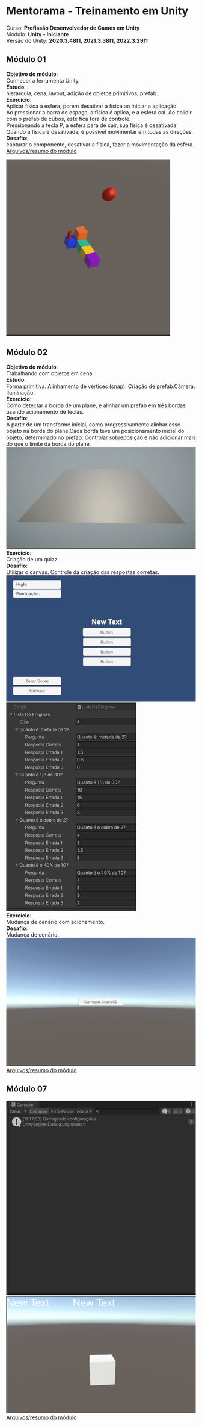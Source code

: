 # Mentorama - Treinamento em Unity

Curso: **Profissão Desenvolvedor de Games em Unity**<br />
Módulo: **Unity - Iniciante**<br />
Versão do Unity: **2020.3.48f1, 2021.3.38f1, 2022.3.29f1**<br />

## Módulo 01
<strong>Objetivo do módulo</strong>:<br/> Conhecer a ferramenta Unity.<br/>
<strong>Estudo</strong>:<br/> hierarquia, cena, layout, adição de objetos primitivos, prefab.<br/>
<strong>Exercício</strong>:<br/> Aplicar física à esfera, porém desativar a física ao iniciar a aplicação. <br/>Ao pressionar a barra
de espaço, a física é aplica, e a esfera cai. Ao colidir com o prefab de cubos, este fica fora de controle.<br/>
Pressionando a tecla P, a esfera para de cair, sua física é desativada.<br/>
Quando a física é desativada, é possível movimentar em todas as direções.<br/>
<strong>Desafio</strong>:<br/> capturar o componente, desativar a física, fazer a movimentação da esfera.<br/>
[Arquivos/resumo do módulo](https://github.com/andrebronca/unity-mentorama-iniciante/blob/andre_pc_pti/modulo01/README.md)

<img src="/modulo01/mentorama_mod1_rigidbody_collider_material_keypress.gif" alt="Uso de física, material e controle de teclas"/>

## Módulo 02
<strong>Objetivo do módulo</strong>:<br/> Trabalhando com objetos em cena.<br/>
<strong>Estudo</strong>:<br/>Forma primitiva. Alinhamento de vértices (snap). Criação de prefab.Câmera. Iluminação.<br/>
<strong>Exercício</strong>:<br/>Como detectar a borda de um plane, e alinhar um prefab em três bordas usando acionamento de teclas.<br/>
<strong>Desafio</strong>:<br/>A partir de um transforme inicial, como progressivamente alinhar esse objeto na borda do plane.Cada borda teve um posicionamento inicial do objeto, determinado no prefab. Controlar sobreposição e não adicionar mais do que o limite da borda do plane.<br/>
<img src="/modulo02/mentorama_mod2_parede_volta_plane.gif" alt="Detecção de bordas, alinhando prefab com acionamento de tecla"/>
<br/>
<strong>Exercício</strong>:<br/>Criação de um quizz.<br/>
<strong>Desafio</strong>:<br/>Utilizar o canvas. Controle da criação das respostas corretas.<br/>
<img src="/modulo02/mentorama_mod2_quizz.gif" alt="Quizz"/>
<img src="/modulo02/Screenshot_54.png" alt="Lista das questões"/>
<br/>
<strong>Exercício</strong>:<br/>Mudança de cenário com acionamento.<br/>
<strong>Desafio</strong>:<br/>Mudança de cenário.<br/>
<img src="/modulo02/mentorama_mod2_mudanca_cenario.gif" alt="Lista das questões"/>
<br/>
[Arquivos/resumo do módulo](https://github.com/andrebronca/unity-mentorama-iniciante/blob/andre_pc_pti/modulo02/README.md)


## Módulo 07
<img src="/modulo07/mentorama_mod7_game_modo_texto.gif" alt="Exibindo direção em um TMP"/><br/>
<img src="/modulo07/mentorama_mod7_detectando_direcao.gif" alt="Exibindo direção em um TMP"/>
<br/>
[Arquivos/resumo do módulo](https://github.com/andrebronca/unity-mentorama-iniciante/blob/andre_pc_pti/modulo07/README.md)

